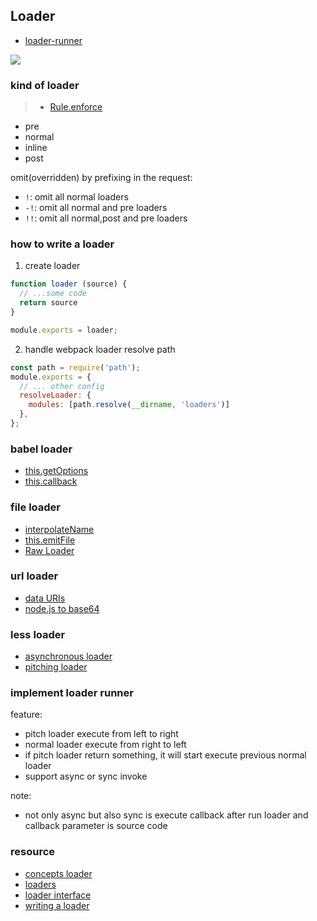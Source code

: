 ## Loader

* [loader-runner](https://github.com/webpack/loader-runner)

![](https://cdn.jsdelivr.net/gh/wangkaiwd/drawing-bed/Untitled-2021-05-15-1622.png)

### kind of loader
> * [Rule.enforce](https://webpack.js.org/configuration/module/#ruleenforce)

* pre
* normal
* inline
* post

omit(overridden) by prefixing in the request:
* `!`: omit all normal loaders
* `-!`: omit all normal and pre loaders
* `!!`: omit all normal,post and pre loaders

### how to write a loader
1. create loader
  ```js
  function loader (source) {
    // ...some code
    return source
  }
  
  module.exports = loader;
  ```
2. handle webpack loader resolve path
  ```js
  const path = require('path');
  module.exports = {
    // ... other config
    resolveLoader: {
      modules: [path.resolve(__dirname, 'loaders')]
    },
  };
  ```

### babel loader
* [this.getOptions](https://webpack.js.org/api/loaders/#thisgetoptionsschema)
* [this.callback](https://webpack.js.org/api/loaders/#thiscallback)

### file loader
* [interpolateName](https://github.com/webpack/loader-utils#interpolatename)
* [this.emitFile](https://webpack.js.org/api/loaders/#thisemitfile)
* [Raw Loader](https://webpack.js.org/api/loaders/#raw-loader)

### url loader
* [data URIs](https://developer.mozilla.org/en-US/docs/Web/HTTP/Basics_of_HTTP/Data_URIs#syntax)
* [node.js to base64](https://stackoverflow.com/questions/24523532/how-do-i-convert-an-image-to-a-base64-encoded-data-url-in-sails-js-or-generally)

### less loader
* [asynchronous loader](https://webpack.js.org/api/loaders/#asynchronous-loaders)
* [pitching loader](https://webpack.js.org/api/loaders/#pitching-loader)

### implement loader runner
feature:
* pitch loader execute from left to right
* normal loader execute from right to left
* if pitch loader return something, it will start execute previous normal loader
* support async or sync invoke

note: 
* not only async but also sync is execute callback after run loader and callback parameter is source code

### resource
* [concepts loader](https://webpack.js.org/concepts/#loaders)
* [loaders](https://webpack.js.org/concepts/loaders/)
* [loader interface](https://webpack.js.org/api/loaders/)
* [writing a loader](https://webpack.js.org/contribute/writing-a-loader/)
